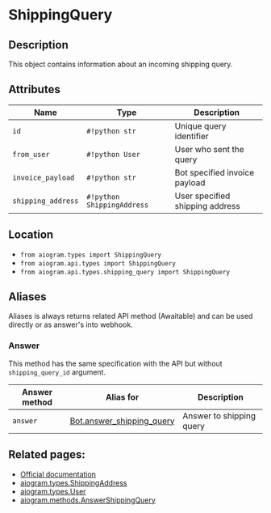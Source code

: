 # ShippingQuery

## Description

This object contains information about an incoming shipping query.


## Attributes

| Name | Type | Description |
| - | - | - |
| `id` | `#!python str` | Unique query identifier |
| `from_user` | `#!python User` | User who sent the query |
| `invoice_payload` | `#!python str` | Bot specified invoice payload |
| `shipping_address` | `#!python ShippingAddress` | User specified shipping address |



## Location

- `from aiogram.types import ShippingQuery`
- `from aiogram.api.types import ShippingQuery`
- `from aiogram.api.types.shipping_query import ShippingQuery`

## Aliases

Aliases is always returns related API method (Awaitable) and can be used directly or as answer's into webhook.

### Answer

This method has the same specification with the API but without `shipping_query_id` argument.

| Answer method         | Alias for                                              | Description                       |
| - | - | - |
| `answer`              | [Bot.answer_shipping_query](../methods/answer_shipping_query.md)         | Answer to shipping query         |


## Related pages:

- [Official documentation](https://core.telegram.org/bots/api#shippingquery)
- [aiogram.types.ShippingAddress](../types/shipping_address.md)
- [aiogram.types.User](../types/user.md)
- [aiogram.methods.AnswerShippingQuery](../methods/answer_shipping_query.md)
